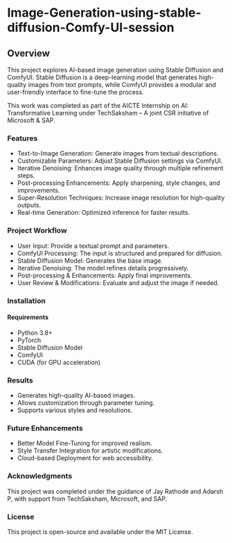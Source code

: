 # Image-Generation-using-stable-diffusion-Comfy-UI-session
## Overview
This project explores AI-based image generation using Stable Diffusion and ComfyUI. Stable Diffusion is a deep-learning model that generates high-quality images from text prompts, while ComfyUI provides a modular and user-friendly interface to fine-tune the process.

This work was completed as part of the AICTE Internship on AI: Transformative Learning under TechSaksham – A joint CSR initiative of Microsoft & SAP.

### Features
- Text-to-Image Generation: Generate images from textual descriptions.
- Customizable Parameters: Adjust Stable Diffusion settings via ComfyUI.
- Iterative Denoising: Enhances image quality through multiple refinement steps.
- Post-processing Enhancements: Apply sharpening, style changes, and improvements.
- Super-Resolution Techniques: Increase image resolution for high-quality outputs.
- Real-time Generation: Optimized inference for faster results.

### Project Workflow
- User Input: Provide a textual prompt and parameters.
- ComfyUI Processing: The input is structured and prepared for diffusion.
- Stable Diffusion Model: Generates the base image.
- Iterative Denoising: The model refines details progressively.
- Post-processing & Enhancements: Apply final improvements.
- User Review & Modifications: Evaluate and adjust the image if needed.

### Installation
#### Requirements
- Python 3.8+
- PyTorch
- Stable Diffusion Model
- ComfyUI
- CUDA (for GPU acceleration)

### Results
- Generates high-quality AI-based images.
- Allows customization through parameter tuning.
- Supports various styles and resolutions.

### Future Enhancements
- Better Model Fine-Tuning for improved realism.
- Style Transfer Integration for artistic modifications.
- Cloud-based Deployment for web accessibility.

### Acknowledgments
This project was completed under the guidance of Jay Rathode and Adarsh P, with support from TechSaksham, Microsoft, and SAP.

### License
This project is open-source and available under the MIT License.

